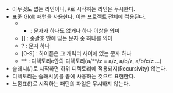 - 아무것도 없는 라인이나, `#`로 시작하는 라인은 무시한다.
- 표준 Glob 패턴을 사용한다. 이는 프로젝트 전체에 적용된다.
	- * : 문자가 하나도 없거나 하나 이상을 의미
	 - [] : 중괄호 안에 있는 문자 중 하나를 의미
	 - ? : 문자 하나
	 - [0-9] : 하이픈은 그 캐릭터 사이에 있는 문자 하나
	 - ** : 디렉토리e안의 디렉토리(a/\*\*/z = a/z, a/b/z, a/b/c/z ...)
- 슬래시(/)로 시작하면 하위 디렉토리에 적용되지(Recursivity) 않는다.
- 디렉토리는 슬래시(/)를 끝에 사용하는 것으로 표현한다.
- 느낌표(!)로 시작하는 패턴의 파일은 무시하지 않는다.